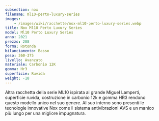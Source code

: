 ```yaml
---
subsection: nox
filename: ml10-perto-luxury-series
images:
    - /images/wiki/racchette/nox-ml10-perto-luxury-series.webp
title: Nox Ml10 Perto Luxury Series
model: Ml10 Perto Luxury Series
anno: 2021
prezzo: 288
forma: Rotonda
bilanciamento: Basso
peso: 360-375
livello: Avanzato
materiale: Carbonio 12K
gomma: Hr3
superficie: Ruvida
weight: -18
---
```

Altra racchetta della serie ML10 ispirata al grande Miguel Lamperti, superficie ruvida, costruzione in carbonio 12k e gomma HR3 rendono questo modello unico nel suo genere. Al suo interno sono presenti le tecnologie innovative Nox come il sistema antivibrazioni AVS e un manico più lungo per una migliore impugnatura.